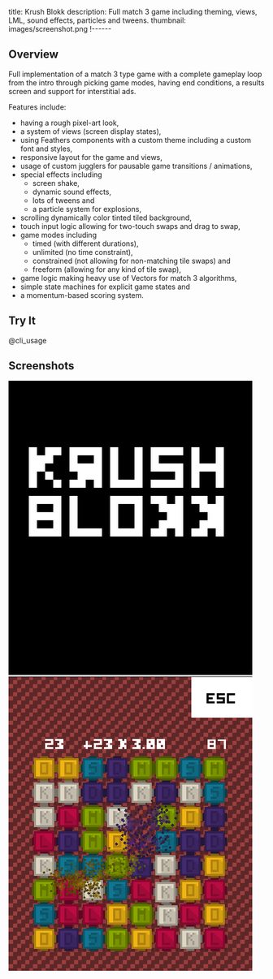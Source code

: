 title: Krush Blokk
description: Full match 3 game including theming, views, LML, sound effects, particles and tweens.
thumbnail: images/screenshot.png
!------

## Overview
Full implementation of a match 3 type game with a complete gameplay loop from the intro through picking game modes, having end conditions, a results screen and support for interstitial ads.

Features include:

* having a rough pixel-art look,
* a system of views (screen display states),
* using Feathers components with a custom theme including a custom font and styles,
* responsive layout for the game and views,
* usage of custom jugglers for pausable game transitions / animations,
* special effects including
    * screen shake,
    * dynamic sound effects,
    * lots of tweens and
    * a particle system for explosions,
* scrolling dynamically color tinted tiled background,
* touch input logic allowing for two-touch swaps and drag to swap,
* game modes including
	* timed (with different durations),
	* unlimited (no time constraint),
    * constrained (not allowing for non-matching tile swaps) and
	* freeform (allowing for any kind of tile swap),
* game logic making heavy use of Vectors for match 3 algorithms,
* simple state machines for explicit game states and
* a momentum-based scoring system.

## Try It
@cli_usage

## Screenshots
![intro](images/screenshot.png)
![gameplay](images/screenshot2.png)
